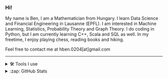 ### Hi!

My name is Ben, I am a Mathematician from Hungary. I learn Data Science and Financial Engineering in Lausanne (EPFL). I am interested in Machine Learning, Statistics, Probability Theory and Graph Theory. I do coding in Python, but I am currently learning C++, Scala and SQL as well. In my freetime, I enjoy playing chess, reading books and hiking.

Feel free to contact me at hben.0204[at]gmail.com

---
<details>
  <summary>🛠️ Tools I use</summary>
<ul>
<li>Python</li>
<li>Scala</li>
<li>C++</li>
<li>SQL</li>
<li>VS Code</li>
<li>Git</li>
</ul>
</details>
  
<details>
  <summary>:zap: GitHub Stats</summary>
 
![hbenedek GitHub stats](https://github-readme-stats.vercel.app/api?username=hbenedek&show_icons=true&theme=dark)
![Top Langs](https://github-readme-stats.vercel.app/api/top-langs/?username=hbenedek&layout=compact&theme=dark&hide=jupyter%20notebook,matlab,r,tex)
</details>

